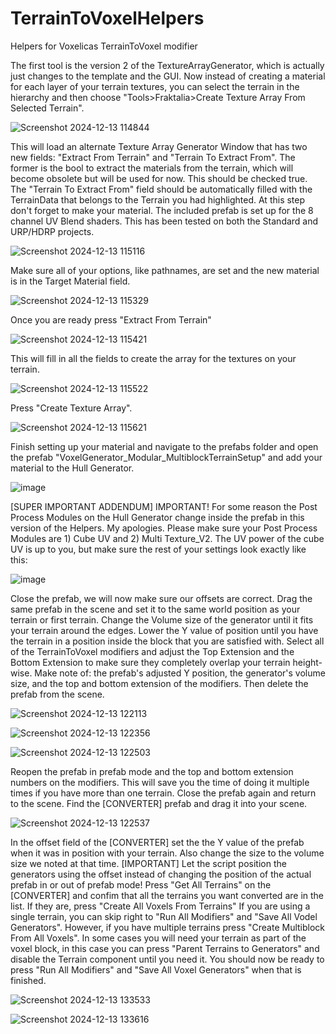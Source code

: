 # TerrainToVoxelHelpers
 Helpers for Voxelicas TerrainToVoxel modifier

 The first tool is the version 2 of the TextureArrayGenerator, which is actually just changes to the template and the GUI. Now instead of creating a material for each layer of your terrain textures, you can select the terrain in the hierarchy and then choose "Tools>Fraktalia>Create Texture Array From Selected Terrain".
 
![Screenshot 2024-12-13 114844](https://github.com/user-attachments/assets/d37115a1-118e-4c7b-bc61-d057736848c5)

This will load an alternate Texture Array Generator Window that has two new fields: "Extract From Terrain" and "Terrain To Extract From". The former is the bool to extract the materials from the terrain, which will become obsolete but will be used for now. This should be checked true. The "Terrain To Extract From" field should be automatically filled with the TerrainData that belongs to the Terrain you had highlighted. At this step don't forget to make your material. The included prefab is set up for the 8 channel UV Blend shaders. This has been tested on both the Standard and URP/HDRP projects.



![Screenshot 2024-12-13 115116](https://github.com/user-attachments/assets/ab383814-8f32-4db2-a1c7-a24e6f2216b7)

Make sure all of your options, like pathnames, are set and the new material is in the Target Material field.

![Screenshot 2024-12-13 115329](https://github.com/user-attachments/assets/ef1d58ff-d001-4dc9-bea2-990fb06fb291)

Once you are ready press "Extract From Terrain"

![Screenshot 2024-12-13 115421](https://github.com/user-attachments/assets/23fc28ce-191c-43ce-bd27-59866a7ca1e9)

This will fill in all the fields to create the array for the textures on your terrain.

![Screenshot 2024-12-13 115522](https://github.com/user-attachments/assets/8b891f71-fb14-4858-9eff-c6e7a269b99f)

Press "Create Texture Array".

![Screenshot 2024-12-13 115621](https://github.com/user-attachments/assets/3cbd3b49-fb32-4e27-9a41-9bccd81b784d)

Finish setting up your material and navigate to the prefabs folder and open the prefab "VoxelGenerator_Modular_MultiblockTerrainSetup" and add your material to the Hull Generator.

![image](https://github.com/user-attachments/assets/5b8ad529-bd19-4a84-b6ac-ba7a8ba231c5)

[SUPER IMPORTANT ADDENDUM]
IMPORTANT! For some reason the Post Process Modules on the Hull Generator change inside the prefab in this version of the Helpers. My apologies. Please make sure your Post Process Modules are 1) Cube UV and 2) Multi Texture_V2. The UV power of the cube UV is up to you, but make sure the rest of your settings look exactly like this:

![image](https://github.com/user-attachments/assets/07c83ae4-d2b4-4259-ac1e-f94754553286)

Close the prefab, we will now make sure our offsets are correct. Drag the same prefab in the scene and set it to the same world position as your terrain or first terrain. Change the Volume size of the generator until it fits your terrain around the edges. Lower the Y value of position until you have the terrain in a position inside the block that you are satisfied with. Select all of the TerrainToVoxel modifiers and adjust the Top Extension and the Bottom Extension to make sure they completely overlap your terrain height-wise. Make note of: the prefab's adjusted Y position, the generator's volume size, and the top and bottom extension of the modifiers. Then delete the prefab from the scene.

![Screenshot 2024-12-13 122113](https://github.com/user-attachments/assets/056fffee-3040-4aa9-a19c-4faf6f131069)

![Screenshot 2024-12-13 122356](https://github.com/user-attachments/assets/884cb518-3ab7-4a52-9b76-9d208de80d39)

![Screenshot 2024-12-13 122503](https://github.com/user-attachments/assets/51ec0efc-e079-4498-835f-34d22c780603)

Reopen the prefab in prefab mode and the top and bottom extension numbers on the modifiers. This will save you the time of doing it multiple times if you have more than one terrain. Close the prefab again and return to the scene. Find the [CONVERTER] prefab and drag it into your scene.

![Screenshot 2024-12-13 122537](https://github.com/user-attachments/assets/20d0f61f-6c37-464a-86fd-32ab1297636b)

In the offset field of the [CONVERTER] set the the Y value of the prefab when it was in position with your terrain. Also change the size to the volume size we noted at that time. [IMPORTANT] Let the script position the generators using the offset instead of changing the position of the actual prefab in or out of prefab mode!
Press "Get All Terrains" on the [CONVERTER] and confim that all the terrains you want converted are in the list. If they are, press "Create All Voxels From Terrains" If you are using a single terrain, you can skip right to "Run All Modifiers" and "Save All Vodel Generators". 
However, if you have multiple terrains press "Create Multiblock From All Voxels". In some cases you will need your terrain as part of the voxel block, in this case you can press "Parent Terrains to Generators" and disable the Terrain component until you need it.
You should now be ready to press "Run All Modifiers" and "Save All Voxel Generators" when that is finished.

![Screenshot 2024-12-13 133533](https://github.com/user-attachments/assets/54df04cb-5f19-4873-ae89-d5bf5beeed55)


![Screenshot 2024-12-13 133616](https://github.com/user-attachments/assets/dba02202-b79d-4f58-bf2c-f784a7224f90)

